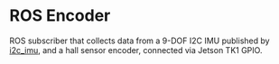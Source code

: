 # ROS Encoder
ROS subscriber that collects data from a 9-DOF I2C IMU published by [i2c_imu](https://github.com/ThundeRatz/i2c_imu), and a hall sensor encoder, connected via Jetson TK1 GPIO.
